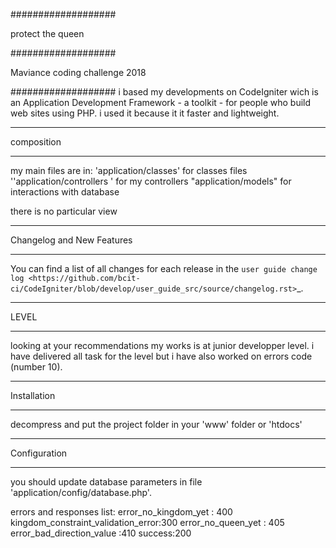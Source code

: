 ###################

protect the queen

###################

Maviance coding challenge 2018

###################
i based my developments on CodeIgniter wich is an Application Development Framework - a toolkit - for people
who build web sites using PHP. i used it because it it faster and lightweight. 

*******************
composition
**************************************

my main files are in:
 'application/classes' for classes files
 ''application/controllers ' for my controllers
 "application/models" for interactions with database
 
 there is no particular view


**************************
Changelog and New Features
**************************

You can find a list of all changes for each release in the `user
guide change log <https://github.com/bcit-ci/CodeIgniter/blob/develop/user_guide_src/source/changelog.rst>`_.

*******************
LEVEL
**************************************
looking at your recommendations my works is at junior developper level. i have delivered all task for the level but i have also worked on errors code (number 10). 

************
Installation
************

decompress and put the project folder in your 'www' folder or 'htdocs'

*******
Configuration
*******

you should update database parameters in file 'application/config/database.php'. 

errors and responses list:
error_no_kingdom_yet : 400
kingdom_constraint_validation_error:300
error_no_queen_yet : 405
error_bad_direction_value :410
success:200

